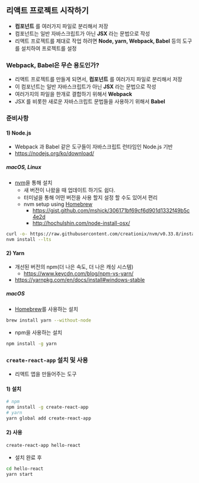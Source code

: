 ## 리액트 프로젝트 시작하기

- **컴포넌트** 를 여러가지 파일로 분리해서 저장 
- 컴포넌트는 일반 자바스크립트가 아닌 **JSX** 라는 문법으로 작성 
- 리액트 프로젝트를 제대로 작업 하려면 **Node, yarn, Webpack, Babel** 등의 도구를 설치하여 프로젝트를 설정 



### Webpack, Babel은 무슨 용도인가?

- 리액트 프로젝트를 만들게 되면서, **컴포넌트** 를 여러가지 파일로 분리해서 저장
- 이 컴포넌트는 일반 자바스크립트가 아닌 **JSX** 라는 문법으로 작성
- 여러가지의 파일을 한개로 결합하기 위해서 **Webpack**
- JSX 를 비롯한 새로운 자바스크립트 문법들을 사용하기 위해서 **Babel**



### 준비사항

#### 1) Node.js

- Webpack 과 Babel 같은 도구들이 자바스크립트 런타임인 Node.js 기반 
- https://nodejs.org/ko/download/



##### macOS, Linux

- [nvm](https://github.com/creationix/nvm)을 통해 설치
  - 새 버전이 나왔을 때 업데이트 하기도 쉽다.
  - 터미널을 통해 어떤 버전을 사용 할지 설정 할 수도 있어서 편리 
  - nvm setup using [Homebrew](https://docs.brew.sh/Installation)
    - https://gist.github.com/mshick/306171bf69cf6d901d1332f49b5c4e2d
    - http://hochulshin.com/node-install-osx/

```bash
curl -o- https://raw.githubusercontent.com/creationix/nvm/v0.33.8/install.sh | bash
nvm install --lts
```



#### 2) Yarn

- 개선된 버전의 npm(더 나은 속도, 더 나은 캐싱 시스템)
  - https://www.keycdn.com/blog/npm-vs-yarn/
- https://yarnpkg.com/en/docs/install#windows-stable



##### macOS

- [Homebrew](https://brew.sh/index_ko.html)를 사용하는 설치 

```bash
brew install yarn --without-node
```

- npm을 사용하는 설치

```bash
npm install -g yarn
```



### `create-react-app` 설치 및 사용

- 리액트 앱을 만들어주는 도구 



#### 1) 설치

```bash
# npm
npm install -g create-react-app
# yarn
yarn global add create-react-app
```



#### 2) 사용

```bash
create-react-app hello-react
```



- 설치 완료 후

```bash
cd hello-react
yarn start
```



